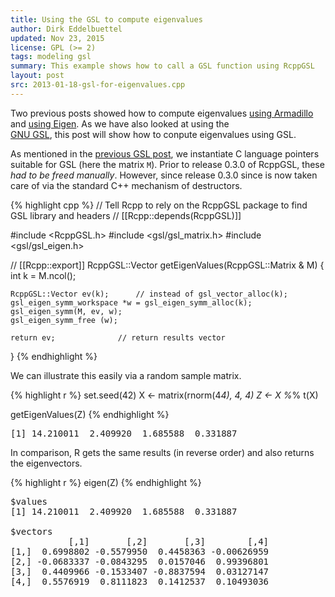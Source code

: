 ```yaml
---
title: Using the GSL to compute eigenvalues
author: Dirk Eddelbuettel
updated: Nov 23, 2015
license: GPL (>= 2)
tags: modeling gsl
summary: This example shows how to call a GSL function using RcppGSL
layout: post
src: 2013-01-18-gsl-for-eigenvalues.cpp
---
```

Two previous posts showed how to compute eigenvalues 
[using Armadillo](../armadillo-eigenvalues) and 
[using Eigen](../eigen-eigenvalues/). As we have also looked at using the  
[GNU GSL](http://www.gnu.org/software/gsl/), this post will show how to
conpute eigenvalues using GSL.

As mentioned in the [previous GSL post](../gsl-colnorm-example), we
instantiate C language pointers suitable for GSL (here the matrix
`M`). Prior to release 0.3.0 of RcppGSL, these *had to be freed manually*. 
However, since release 0.3.0 since is now taken care of via the standard
C++ mechanism of destructors.


{% highlight cpp %}
// Tell Rcpp to rely on the RcppGSL package to find GSL library and headers
// [[Rcpp::depends(RcppGSL)]]

#include <RcppGSL.h>
#include <gsl/gsl_matrix.h>
#include <gsl/gsl_eigen.h>

// [[Rcpp::export]]
RcppGSL::Vector getEigenValues(RcppGSL::Matrix & M) {
    int k = M.ncol();

    RcppGSL::Vector ev(k);  	// instead of gsl_vector_alloc(k);
    gsl_eigen_symm_workspace *w = gsl_eigen_symm_alloc(k);
    gsl_eigen_symm(M, ev, w);
    gsl_eigen_symm_free (w);

    return ev;				// return results vector  
}
{% endhighlight %}

We can illustrate this easily via a random sample matrix.

{% highlight r %}
set.seed(42)
X <- matrix(rnorm(4*4), 4, 4)
Z <- X %*% t(X)

getEigenValues(Z)
{% endhighlight %}



<pre class="output">
[1] 14.210011  2.409920  1.685588  0.331887
</pre>

In comparison, R gets the same results (in reverse order) and also returns the eigenvectors.

{% highlight r %}
eigen(Z)
{% endhighlight %}



<pre class="output">
$values
[1] 14.210011  2.409920  1.685588  0.331887

$vectors
           [,1]       [,2]       [,3]        [,4]
[1,]  0.6998802 -0.5579950  0.4458363 -0.00626959
[2,] -0.0683337 -0.0843295  0.0157046  0.99396801
[3,]  0.4409966 -0.1533407 -0.8837594  0.03127147
[4,]  0.5576919  0.8111823  0.1412537  0.10493036
</pre>
